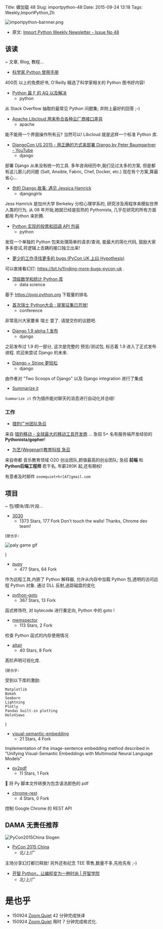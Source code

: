 Title: 蠎加载 48
Slug: importpython-48
Date: 2015-09-24 13:18
Tags: Weekly,ImportPython,Zh

![importpython-barnner.png](http://zoomq.qiniudn.com/ZQCollection/snap/importpython-barnner.png?imageView2/2/h/210)


- 原文: [Import Python Weekly Newsletter - Issue No 48](http://importpython.com/newsletter/no/48/)

## 该读
~ 文章, Blog, 教程...


- [科学家 Python 使用手册](http://www.oreilly.com/programming/free/python-for-scientists.csp)

400页 以上的免费好书,
O'Reilly 精选了科学家相关的 Python 图书好内容!

- [Python 最 F 的 AQ 以及解决](http://www.pamno.com/b/most-frequent-python-problems-and-solution-cm578/)
    + python

从 Stack Overflow 抽取的最常见 Python 问题集;
并附上最好的回答 ;-)


- [Apache Libcloud 用来弥合各种云厂商接口差异](https://libcloud.apache.org/)
    + apache

能不能用一个界面操作所有云?
当然可以! Libcloud 就是这样一个标准 Python 库.

- [DjangoCon US 2015 - 用正确的方式来部署 Django  by Peter Baumgartner - YouTube](https://www.youtube.com/watch?v=SUczHTa7WmQ&feature=youtu.be)
    + django

部署 Django 从来没有统一的工具.
多年咨询经历中,我们见过太多的方案,
但是都有这儿那儿的问题
(Salt, Ansible, Fabric, Chef, Docker, etc.)
现在有个方案,算最省心...


- [你的 Django 故事: 遇见 Jessica Hamrick](http://blog.djangogirls.org/post/129569804938)
    + djangogirls

Jess Hamrick 是加州大学 Berkeley 分校心理学系的,
研究涉及用程序来模拟世界人类的行为,
从 08 年开始,她就已经是狂热的 Pythonista,
几乎在研究的所有方面都用 Python 来折腾.



- [Python 实现的投票和回调 API 包装](https://github.com/ardydedase/apiwrapper)
    + python

发现一个单独的 Python 包来处理简单的请求/查询,
能最大的简化代码,
鼓励大家多多尝试,将逻辑上去耦的接口独立出来!

- [更少的工作寻找更多的 bugs (PyCon UK 上曰 Hypothesis)](https://www.youtube.com/watch?v=62ubHXzD8tM)

可以直接看幻灯:  https://bit.ly/finding-more-bugs-pycon-uk .

- [顶级数学和统计 Python 库](http://www.palrad.com/top-python-math-statistics-libraries-w-12007/)
    + data science

基于 
https://pypi.python.org
下载量的排名

- [首次瑞士 Python大会 : 提案征集已开放!](http://www.python-summit.ch/pages/call-for-proposals.html)
    + conference

非常高兴大家要来 瑞士 耍了.
请提交你的议题吧.


- [Django 1.9 alpha 1 发布](https://www.djangoproject.com/weblog/2015/sep/23/django-19-alpha-1-released/)
    + django

之前发布过 1.9 的一部分,
这次是完整的 预览/测试包,
标志着 1.9 进入了正式发布进程.
欢迎来尝试 Django 的未来.

- [Django + Stripe 更轻松](https://github.com/pydanny/dj-stripe)
    + django

由作者对 "Two Scoops of Django"
以及 Django integration 进行了集成

- [Summarize it](http://iyask.me/Summarize-it/)

`Summarize it`
作为插件能对聊天的消息进行自动化并总结!



### 工作

- [猎豹广州团队急召](https://github.com/cheetahmobile/CMBM/wiki/BmGzHr)

来自 [猎豹移动 - 全球最大的移动工具开发商](http://www.cmcm.com/zh-cn/cm-backup/) ...
急招 5+ 名有服务端开发经验的 **Pythonista/gopher**!


- [为艺(Wegenart)教育科技 急召](https://github.com/ZoomQuiet/zoomquiet/wiki/Hr4Wegenart)

来自帝都 音乐教育领域 O2O 创业团队,颜值最高的创业团队;
急招 **前端** 和 **Python后端工程师** 若干名, 年薪280K 起,还有期权!

有意者及时邮件 `zoomquiet+hr[AT]gmail.com`


## 项目
~ 包/模块/库/片段...


- [3030](https://github.com/szhu/3030) 
    - 1373 Stars, 177 Fork
Don't touch the walls! Thanks, Chrome dev team!

(`是也乎:`

![paly game gif](https://camo.githubusercontent.com/86e15a69ca855f3ff682d806449fc7b24aeb2403/687474703a2f2f692e696d6775722e636f6d2f5278737177356e2e676966)

)

- [pupy](https://github.com/n1nj4sec/pupy) 
    - 477 Stars, 64 Fork

作为远程工具,内嵌了 Python 解释器,
允许从内存中加载 Python 包,透明的访问远程 Python 对象.
通过 DLL 反射,追踪磁盘的变化


- [python-goto](https://github.com/snoack/python-goto)
    - 367 Stars, 13 Fork

函式修饰符,
对 bytecode 进行重定向,
Python 中的 goto !



- [memspector](https://github.com/asciimoo/memspector)
    - 113 Stars, 2 Fork

检查 Python 函式的内存使用情况

- [altair](https://github.com/ellisonbg/altair)
    - 40 Stars, 8 Fork

髙阶声明可视化库.

(`是也乎:`

受到以下库的激励: 

    Matplotlib
    Bokeh
    Seaborn
    Lightning
    Plotly
    Pandas built-in plotting
    HoloViews


)

- [visual-semantic-embedding](https://github.com/ryankiros/visual-semantic-embedding)
    - 21 Stars, 4 Fork

Implementation of the image-sentence embedding method described in "Unifying Visual-Semantic Embeddings with Multimodal Neural Language Models"

- [py2pdf](https://github.com/tushar-rishav/py2pdf)
    - 11 Stars, 1 Fork

:fax: 将 Py 脚本文件转换为包含语法颜色的 pdf

- [chrome-rest](https://github.com/parisk/chrome-rest)
    - 4 Stars, 0 Fork

控制 Google Chrome 的 REST API 



## DAMA 无责任推荐

![PyCon2015China Slogen](http://pyconcn.qiniucdn.com/zoomquiet/res/logo/2015/150801-cnpycon-slogen.svg)

- [PyCon 2015 China](http://cn.pycon.org/2015/)
    + 北/上/广

主场分享幻灯都已释放! 另外还有纪念 TEE 零售,数量不多,先抢先有 ;-)

- [​开智 Python，让编程变为一种时尚 | 开智学院](http://mp.weixin.qq.com/s?__biz=MzA4ODM4ODQ3MQ==&mid=207979255&idx=1&sn=85a76c6c9ce348e298174210be1f7264&scene=1&srcid=0925dQuWaqbs6fr8zIYfGI16&key=2877d24f51fa53849d628f2a68cb7641223b63befa80eb0678e3db80190937b2360fd631ce292a1b6d1a383030bd1c25&ascene=0&uin=MTg1NDU4NTY4MQ%3D%3D&devicetype=iMac+MacBookPro8%2C2+OSX+OSX+10.10.5+build(14F27)&version=11020201&pass_ticket=84kD0%2FxZfLLjq9M2ElQaXF0VR7DPaEJlnReX5SYINOWsOPuizo24qwhcvLMQsYnk)
    + 北/上/广



# 是也乎

- 150924 [Zoom.Quiet](http://zoomquiet.io) 42 分钟完成快译
- 150924 [Zoom.Quiet](http://zoomquiet.io) 用时 7 分钟完成格式化.
